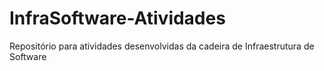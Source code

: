 # InfraSoftware-Atividades
Repositório para atividades desenvolvidas da cadeira de Infraestrutura de Software
